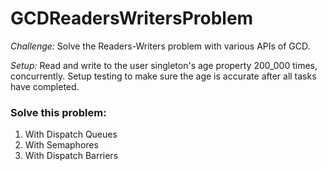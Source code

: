 # GCDReadersWritersProblem

*Challenge:* Solve the Readers-Writers problem with various APIs of GCD.

*Setup:* Read and write to the user singleton's age property 200_000 times, concurrently. Setup testing to make sure the age is accurate after all tasks have completed.

### Solve this problem:

1. With Dispatch Queues
2. With Semaphores
3. With Dispatch Barriers 
